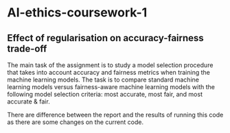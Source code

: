 # AI-ethics-coursework-1
## Effect of regularisation on accuracy-fairness trade-off

The main task of the assignment is to study a model selection procedure that takes into
account accuracy and fairness metrics when training the machine learning models. The task is
to compare standard machine learning models versus fairness-aware machine learning models
with the following model selection criteria: most accurate, most fair, and most accurate & fair.

There are difference between the report and the results of running this code as there are some changes on the current code. 
